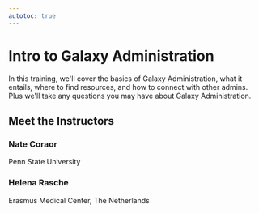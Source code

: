 ```yaml
---
autotoc: true
---
```


<slot name="/events/gcc2024/header" />
<div class="text-center">

# Intro to Galaxy Administration

</div>

In this training, we'll cover the basics of Galaxy Administration, what it entails, where to find resources, and how to connect with other admins.  Plus we'll take any questions you may have about Galaxy Administration.

## Meet the Instructors

### Nate Coraor
Penn State University

### Helena Rasche
Erasmus Medical Center, The Netherlands

